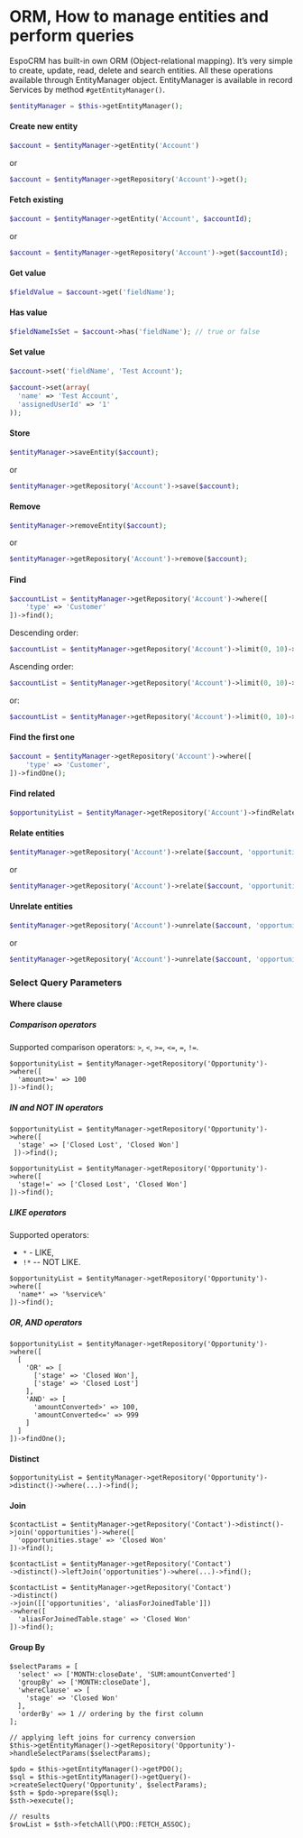 # ORM, How to manage entities and perform queries

EspoCRM has built-in own ORM (Object-relational mapping). It’s very simple to create, update, read, delete and search entities. All these operations available through EntityManager object. EntityManager is available in record Services by method `#getEntityManager()`.

```php
$entityManager = $this->getEntityManager();
```

#### Create new entity
```php
$account = $entityManager->getEntity('Account')
```
or
```php
$account = $entityManager->getRepository('Account')->get();
```

#### Fetch existing
```php
$account = $entityManager->getEntity('Account', $accountId);
```
or
```php
$account = $entityManager->getRepository('Account')->get($accountId);
```

#### Get value
```php
$fieldValue = $account->get('fieldName');
```

#### Has value
```php
$fieldNameIsSet = $account->has('fieldName'); // true or false
```

#### Set value
```php
$account->set('fieldName', 'Test Account');
```

```php
$account->set(array(
  'name' => 'Test Account',
  'assignedUserId' => '1'
));
```

#### Store
```php
$entityManager->saveEntity($account);
```
or
```php
$entityManager->getRepository('Account')->save($account);
```

#### Remove
```php
$entityManager->removeEntity($account);
```
or
```php
$entityManager->getRepository('Account')->remove($account);
```

#### Find
```php
$accountList = $entityManager->getRepository('Account')->where([
    'type' => 'Customer'
])->find();
```

Descending order:

```php
$accountList = $entityManager->getRepository('Account')->limit(0, 10)->order('createdAt', true)->find();
```

Ascending order:
```php
$accountList = $entityManager->getRepository('Account')->limit(0, 10)->order('createdAt')->find();
```

or:
```php
$accountList = $entityManager->getRepository('Account')->limit(0, 10)->order('createdAt', 'DESC')->find();
```

#### Find the first one
```php
$account = $entityManager->getRepository('Account')->where([
    'type' => 'Customer',   
])->findOne();
```

#### Find related
```php
$opportunityList = $entityManager->getRepository('Account')->findRelated($account, 'opportunities');
```

#### Relate entities
```php
$entityManager->getRepository('Account')->relate($account, 'opportunities', $opportunity);
```
or
```php
$entityManager->getRepository('Account')->relate($account, 'opportunities', $opportunityId);
```

#### Unrelate entities
```php
$entityManager->getRepository('Account')->unrelate($account, 'opportunities', $opportunity);
```
or
```php
$entityManager->getRepository('Account')->unrelate($account, 'opportunities', $opportunityId);
```

### Select Query Parameters

#### Where clause

##### Comparison operators

Supported comparison operators: `>`, `<`, `>=`, `<=`, `=`, `!=`.

```
$opportunityList = $entityManager->getRepository('Opportunity')->where([
  'amount>=' => 100
])->find();
```

##### IN and NOT IN operators

```
$opportunityList = $entityManager->getRepository('Opportunity')->where([
  'stage' => ['Closed Lost', 'Closed Won']
 ])->find();
```

```
$opportunityList = $entityManager->getRepository('Opportunity')->where([
  'stage!=' => ['Closed Lost', 'Closed Won']
])->find();
```

##### LIKE operators

Supported  operators: 
* `*` - LIKE,
* `!*` -- NOT LIKE.

```
$opportunityList = $entityManager->getRepository('Opportunity')->where([
  'name*' => '%service%'
])->find();
```

##### OR, AND operators

```
$opportunityList = $entityManager->getRepository('Opportunity')->where([
  [
    'OR' => [
      ['stage' => 'Closed Won'],
      ['stage' => 'Closed Lost']
    ],
    'AND' => [
      'amountConverted>' => 100,
      'amountConverted<=' => 999
    ]
  ]
])->findOne();
```

#### Distinct

```
$opportunityList = $entityManager->getRepository('Opportunity')->distinct()->where(...)->find();
```

#### Join

```
$contactList = $entityManager->getRepository('Contact')->distinct()->join('opportunities')->where([
  'opportunities.stage' => 'Closed Won'
])->find();
```

```
$contactList = $entityManager->getRepository('Contact')
->distinct()->leftJoin('opportunities')->where(...)->find();
```

```
$contactList = $entityManager->getRepository('Contact')
->distinct()
->join([['opportunities', 'aliasForJoinedTable']])
->where([
  'aliasForJoinedTable.stage' => 'Closed Won'
])->find();
```

#### Group By

```
$selectParams = [
  'select' => ['MONTH:closeDate', 'SUM:amountConverted']
  'groupBy' => ['MONTH:closeDate'],
  'whereClause' => [
    'stage' => 'Closed Won'
  ],
  'orderBy' => 1 // ordering by the first column
];

// applying left joins for currency conversion
$this->getEntityManager()->getRepository('Opportunity')->handleSelectParams($selectParams);

$pdo = $this->getEntityManager()->getPDO();
$sql = $this->getEntityManager()->getQuery()->createSelectQuery('Opportunity', $selectParams);
$sth = $pdo->prepare($sql);
$sth->execute();

// results
$rowList = $sth->fetchAll(\PDO::FETCH_ASSOC); 
```
